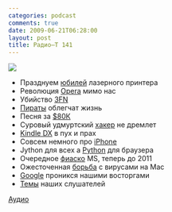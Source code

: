```yaml
---
categories: podcast
comments: true
date: 2009-06-21T06:28:00
layout: post
title: Радио–Т 141
---
```


![](https://radio-t.com/images/radio-t/rt141.jpg)


- Празднуем [юбилей](http://hard.compulenta.ru/434684/) лазерного принтера
- Революция [Opera](http://habrahabr.ru/company/opera/blog/62160/) мимо нас
- Убийство [3FN](http://voices.washingtonpost.com/securityfix/2009/06/the_fallout_from_the_3fn_taked.html?wprss=securityfix)
- [Пираты](http://www.wired.com/threatlevel/2009/06/ipredator/) облегчат жизнь
- Песня за [$80К](http://www.crunchgear.com/2009/06/19/24-songs-woman-ordered-to-pay-192-million-to-riaa/)
- Суровый удмуртский [хакер](http://hitech.tomsk.ru/newsinternet/12873-za-vzlom-stranicy-vkontakte-udmurtskomu-khakeru.html) не дремлет
- [Kindle DX](http://www.engadget.com/2009/06/19/kindle-dx-review/) в пух и прах
- Совсем немного про [iPhone](http://www.engadget.com/2009/06/17/iphone-3g-s-review/)
- Jython для всех а [Python](http://www.opennet.ru/opennews/art.shtml?num=22202) для браузера
- Очередное [фиаско](http://www.engadget.com/2009/06/19/microsoft-extends-xp-downgrade-availability-to-2011-when-will-i/) MS, теперь до 2011
- Ожесточенная [борьба](http://webplanet.ru/news/security/2009/06/17/drweb_macosx.html) с вирусами на Mac
- [Google](http://www.thg.ru/technews/20090616_112230.html) проникся нашими восторгами
- [Темы](http://radio-t.com/temi_dlja_vipuskov/temy-dlya-141/) наших слушателей

[Аудио](http://archive.rucast.net/radio-t/media/rt_podcast141.mp3)
<audio src="http://archive.rucast.net/radio-t/media/rt_podcast141.mp3" preload="none"></audio>
